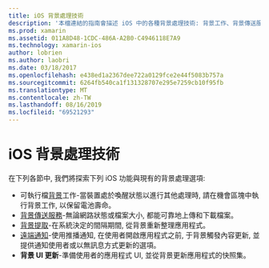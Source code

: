 ```yaml
---
title: iOS 背景處理技術
description: '本檔連結的指南會描述 iOS 中的各種背景處理技術: 背景工作、背景傳送服務、背景提取和遠端通知。'
ms.prod: xamarin
ms.assetid: 011A8D48-1CDC-486A-A2B0-C4946118E7A9
ms.technology: xamarin-ios
author: lobrien
ms.author: laobri
ms.date: 03/18/2017
ms.openlocfilehash: e438ed1a2367dee722a0129fce2e44f5083b757a
ms.sourcegitcommit: 6264fb540ca1f131328707e295e7259cb10f95fb
ms.translationtype: MT
ms.contentlocale: zh-TW
ms.lasthandoff: 08/16/2019
ms.locfileid: "69521293"
---
```

# <a name="ios-backgrounding-techniques"></a>iOS 背景處理技術

在下列各節中, 我們將探索下列 iOS 功能與現有的背景處理選項:

- 可執行檔[背景](~/ios/app-fundamentals/backgrounding/ios-backgrounding-techniques/ios-backgrounding-with-tasks.md#background_tasks_in_iOS_7)工作-當裝置處於喚醒狀態以進行其他處理時, 請在機會區塊中執行背景工作, 以保留電池壽命。
- [背景傳送服務](~/ios/app-fundamentals/backgrounding/ios-backgrounding-techniques/ios-backgrounding-with-tasks.md#background-transfers)-無論網路狀態或檔案大小, 都能可靠地上傳和下載檔案。
- [背景提取](~/ios/app-fundamentals/backgrounding/ios-backgrounding-techniques/updating-an-application-in-the-background.md#background_fetch)-在系統決定的間隔期間, 從背景重新整理應用程式。
- [遠端通知](~/ios/app-fundamentals/backgrounding/ios-backgrounding-techniques/updating-an-application-in-the-background.md#remote_notifications)-使用推播通知, 在使用者開啟應用程式之前, 于背景觸發內容更新, 並提供通知使用者或以無訊息方式更新的選項。
- **背景 UI 更新**-準備使用者的應用程式 UI, 並從背景更新應用程式的快照集。
